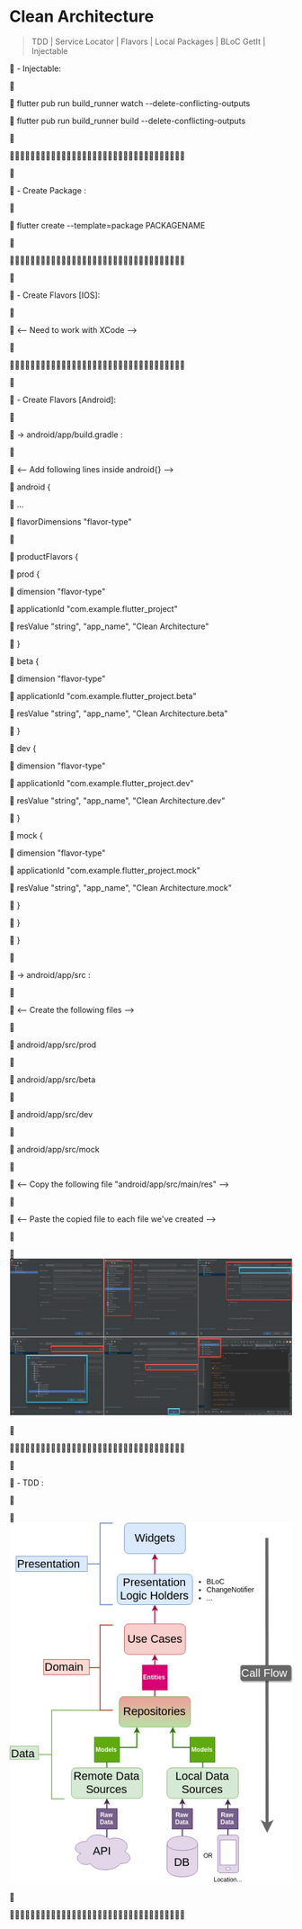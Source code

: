 # Clean Architecture

> TDD | Service Locator | Flavors | Local Packages | BLoC
> GetIt | Injectable

🧠 - Injectable:

🧠

🧠             flutter pub run build_runner watch --delete-conflicting-outputs

🧠             flutter pub run build_runner build --delete-conflicting-outputs

🧠

🧠🧠🧠🧠🧠🧠🧠🧠🧠🧠🧠🧠🧠🧠🧠🧠🧠🧠🧠🧠🧠🧠🧠🧠🧠🧠🧠🧠🧠🧠🧠🧠🧠🧠

🧠  

🧠 - Create Package :

🧠

🧠             flutter create --template=package PACKAGENAME

🧠

🧠🧠🧠🧠🧠🧠🧠🧠🧠🧠🧠🧠🧠🧠🧠🧠🧠🧠🧠🧠🧠🧠🧠🧠🧠🧠🧠🧠🧠🧠🧠🧠🧠🧠

🧠

🧠 - Create Flavors [IOS]:

🧠

🧠    <-- Need to work with XCode -->

🧠

🧠🧠🧠🧠🧠🧠🧠🧠🧠🧠🧠🧠🧠🧠🧠🧠🧠🧠🧠🧠🧠🧠🧠🧠🧠🧠🧠🧠🧠🧠🧠🧠🧠🧠

🧠

🧠 - Create Flavors [Android]:

🧠    

🧠    -> android/app/build.gradle :

🧠

🧠         <-- Add following lines inside android{} -->

🧠            android {

🧠              ...

🧠              flavorDimensions "flavor-type"

🧠            

🧠              productFlavors {

🧠                prod {

🧠                  dimension "flavor-type"

🧠                  applicationId "com.example.flutter_project"

🧠                  resValue "string", "app_name", "Clean Architecture"

🧠                }

🧠                beta {

🧠                  dimension "flavor-type"

🧠                  applicationId "com.example.flutter_project.beta"

🧠                  resValue "string", "app_name", "Clean Architecture.beta"

🧠                }

🧠                dev {

🧠                  dimension "flavor-type"

🧠                  applicationId "com.example.flutter_project.dev"

🧠                  resValue "string", "app_name", "Clean Architecture.dev"

🧠                }

🧠                mock {

🧠                  dimension "flavor-type"

🧠                  applicationId "com.example.flutter_project.mock"

🧠                  resValue "string", "app_name", "Clean Architecture.mock"

🧠                }

🧠              }

🧠            }

🧠

🧠    -> android/app/src :

🧠

🧠         <-- Create the following files -->

🧠

🧠            android/app/src/prod

🧠

🧠            android/app/src/beta

🧠            

🧠            android/app/src/dev

🧠            

🧠            android/app/src/mock

🧠         

🧠         <-- Copy the following file "android/app/src/main/res" -->

🧠         

🧠         <-- Paste the copied file to each file we've created -->

🧠    

🧠    ![View](assets/readme/run_config.png)

🧠

🧠🧠🧠🧠🧠🧠🧠🧠🧠🧠🧠🧠🧠🧠🧠🧠🧠🧠🧠🧠🧠🧠🧠🧠🧠🧠🧠🧠🧠🧠🧠🧠🧠🧠

🧠

🧠 - TDD :

🧠

🧠    ![View](assets/readme/architecture.png)

🧠

🧠🧠🧠🧠🧠🧠🧠🧠🧠🧠🧠🧠🧠🧠🧠🧠🧠🧠🧠🧠🧠🧠🧠🧠🧠🧠🧠🧠🧠🧠🧠🧠🧠🧠